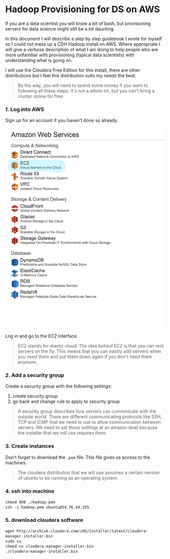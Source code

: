 # Hadoop Provisioning for DS on AWS

If you are a data scientist you will know a bit of bash, but provisioning servers for data science might still be a bit daunting. 

In this document I will describe a step by step guidebook I wrote for myself so I could not mess up a CDH Hadoop install on AWS. Where appropriate I will give a verbose description of what I am doing to help people who are more unfamiliar with provisioning (typical data scientists) with understanding what is going on. 

I will use the Cloudera Free Edition for this install, there are other distributions but I feel this distribution suits my needs the best. 

> By the way, you will need to spend some money if you want to following all these steps. It's not a whole lot, but you can't bring a cluster online for free. 

### 1. Log into AWS

Sign up for an account if you haven't done so already. 

![Alt text](aws.png)

Log in and go to the EC2 interface.  

> EC2 stands for elastic cloud. The idea behind EC2 is that you can rent servers on the fly. This means that you can easiliy add servers when you need them and put them down again if you don't need them anymore. 

### 2. Add a security group 

Create a security group with the following settings: 

1. create security group 
2. go back and change rule to apply to security group 

> A security group describes how servers can cumminicate with the outside world. There are different communicating protocols like SSH, TCP and ICMP that we need to use to allow communication between servers. We need to set these settings at an amazon level because the installer that we will use requires them. 

### 3. Create instances 

Don't forget to download the ```.pem``` file. This file gives us access to the machines. 

> The cloudera distribution that we will use assumes a certain version of ubuntu to be running as an operating system.

  
### 4. ssh into machine 

```
chmod 400 ./hadoop.pem
ssh -i hadoop.pem ubuntu@54.76.44.255
```

### 5. download cloudera software 

```
wget http://archive.cloudera.com/cm5/installer/latest/cloudera-manager-installer.bin
sudo su
chmod +x cloudera-manager-installer.bin
./cloudera-manager-installer.bin
```

